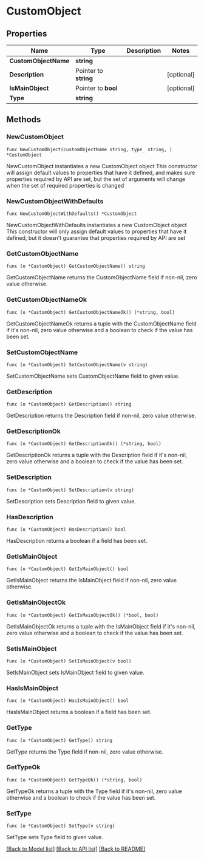 # CustomObject

## Properties

Name | Type | Description | Notes
------------ | ------------- | ------------- | -------------
**CustomObjectName** | **string** |  | 
**Description** | Pointer to **string** |  | [optional] 
**IsMainObject** | Pointer to **bool** |  | [optional] 
**Type** | **string** |  | 

## Methods

### NewCustomObject

`func NewCustomObject(customObjectName string, type_ string, ) *CustomObject`

NewCustomObject instantiates a new CustomObject object
This constructor will assign default values to properties that have it defined,
and makes sure properties required by API are set, but the set of arguments
will change when the set of required properties is changed

### NewCustomObjectWithDefaults

`func NewCustomObjectWithDefaults() *CustomObject`

NewCustomObjectWithDefaults instantiates a new CustomObject object
This constructor will only assign default values to properties that have it defined,
but it doesn't guarantee that properties required by API are set

### GetCustomObjectName

`func (o *CustomObject) GetCustomObjectName() string`

GetCustomObjectName returns the CustomObjectName field if non-nil, zero value otherwise.

### GetCustomObjectNameOk

`func (o *CustomObject) GetCustomObjectNameOk() (*string, bool)`

GetCustomObjectNameOk returns a tuple with the CustomObjectName field if it's non-nil, zero value otherwise
and a boolean to check if the value has been set.

### SetCustomObjectName

`func (o *CustomObject) SetCustomObjectName(v string)`

SetCustomObjectName sets CustomObjectName field to given value.


### GetDescription

`func (o *CustomObject) GetDescription() string`

GetDescription returns the Description field if non-nil, zero value otherwise.

### GetDescriptionOk

`func (o *CustomObject) GetDescriptionOk() (*string, bool)`

GetDescriptionOk returns a tuple with the Description field if it's non-nil, zero value otherwise
and a boolean to check if the value has been set.

### SetDescription

`func (o *CustomObject) SetDescription(v string)`

SetDescription sets Description field to given value.

### HasDescription

`func (o *CustomObject) HasDescription() bool`

HasDescription returns a boolean if a field has been set.

### GetIsMainObject

`func (o *CustomObject) GetIsMainObject() bool`

GetIsMainObject returns the IsMainObject field if non-nil, zero value otherwise.

### GetIsMainObjectOk

`func (o *CustomObject) GetIsMainObjectOk() (*bool, bool)`

GetIsMainObjectOk returns a tuple with the IsMainObject field if it's non-nil, zero value otherwise
and a boolean to check if the value has been set.

### SetIsMainObject

`func (o *CustomObject) SetIsMainObject(v bool)`

SetIsMainObject sets IsMainObject field to given value.

### HasIsMainObject

`func (o *CustomObject) HasIsMainObject() bool`

HasIsMainObject returns a boolean if a field has been set.

### GetType

`func (o *CustomObject) GetType() string`

GetType returns the Type field if non-nil, zero value otherwise.

### GetTypeOk

`func (o *CustomObject) GetTypeOk() (*string, bool)`

GetTypeOk returns a tuple with the Type field if it's non-nil, zero value otherwise
and a boolean to check if the value has been set.

### SetType

`func (o *CustomObject) SetType(v string)`

SetType sets Type field to given value.



[[Back to Model list]](../README.md#documentation-for-models) [[Back to API list]](../README.md#documentation-for-api-endpoints) [[Back to README]](../README.md)


